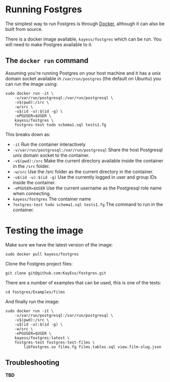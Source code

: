 # Running Fostgres

The simplest way to run Fostgres is through [Docker](https://www.docker.com/), although it can also be built from source.

There is a docker image available, `kayess/fostgres` which can be run. You will need to make Postgres available to it.


## The `docker run` command

Assuming you're running Postgres on your host machine and it has a unix domain socket available in `/var/run/postgres` (the default on Ubuntu) you can run the image using:

    sudo docker run -it \
        -v/var/run/postgresql:/var/run/postgresql \
        -v$(pwd):/src \
        -w/src \
        -u$(id -u):$(id -g) \
        -ePGUSER=$USER \
        kayess/fostgres \
        fostgres-test todo schema1.sql tests1.fg

This breaks down as:

* `-it` Run the container interactively
* `-v/var/run/postgresql:/var/run/postgresql` Share the host Postgresql unix domain socket to the container.
* `-v$(pwd):/src` Make the current directory available inside the container in the `/src` folder.
* `-w/src` Use the /src folder as the current directory in the container.
* `-u$(id -u):$(id -g)` Use the currently logged in user and group IDs inside the container.
* `-ePGUSER=$USER` Use the current username as the Postgresql role name when connecting.
* `kayess/fostgres` The container name
* `fostgres-test todo schema1.sql tests1.fg` The command to run in the container.


# Testing the image

Make sure we have the latest version of the image:

    sudo docker pull kayess/fostgres

Clone the Fostgres project files:

    git clone git@github.com:KayEss/fostgres.git

There are a number of examples that can be used, this is one of the tests:

    cd fostgres/Examples/films

And finally run the image:

    sudo docker run -it \
        -v/var/run/postgresql:/var/run/postgresql \
        -v$(pwd):/src \
        -u$(id -u):$(id -g) \
        -w/src \
        -ePGUSER=$USER \
        kayess/fostgres:latest \
        fostgres-test fostgres-test-films \
            libfostgres.so films.fg films.tables.sql view.film-slug.json


## Troubleshooting

**TBD**

